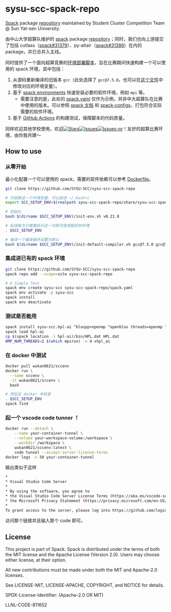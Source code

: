 # sysu-scc-spack-repo

[Spack](https://spack.readthedocs.io/en/stable/repositories.html) package [repository](./packages) maintained by Student Cluster Competition Team @ Sun Yat-sen University.

由中山大学超算队维护的 [spack](https://spack.readthedocs.io/en/stable/repositories.html) package [repository](./packages)；同时，我们也向上游提交了包括 cutlass（[spack#31379](https://github.com/spack/spack/pull/31379)）、py-altair（[spack#31386](https://github.com/spack/spack/pull/31386)）在内的 package，并已合并入主线。

同时提供了一个面向超算竞赛的[环境部署脚本](./sysu-scc-spack-repo/share/sysu-scc-spack-repo/init-env.sh)，旨在比赛期间快速构建一个可以使用的 spack 环境，其中包括：

1. 从源码重新编译的旧版本 `gcc`（此处选择了 `gcc@7.5.0`，也可以在[这个文件](./share/sysu-scc-spack-repo/setup-env.sh)中修改对应的环境变量）。
2. 基于 [spack environments](https://spack.readthedocs.io/en/stable/environments.html) 快速安装必要的软件环境，例如 `mpi` 等。
   - 需要注意的是，此处的 [spack.yaml](./spack.yaml) 仅作为示例，并非中大超算队在比赛中使用的版本。可以参照 [spack 文档](https://spack.readthedocs.io/en/stable/environments.html#spack-yaml) 和 [spack-configs](https://github.com/spack/spack-configs)，打包符合实际需要的软件环境。
3. 基于 [GitHub Actions](https://github.com/SYSU-SCC/sysu-scc-spack-repo/actions) 的构建测试，保障脚本的代码质量。

同样欢迎其他学校使用，欢迎[![Stars](https://img.shields.io/github/stars/SYSU-SCC/sysu-scc-spack-repo.svg)](https://github.com/SYSU-SCC/sysu-scc-spack-repo)[![Issues](https://img.shields.io/github/issues/SYSU-SCC/sysu-scc-spack-repo.svg)](https://github.com/SYSU-SCC/sysu-scc-spack-repo/issues)[![Issues-pr](https://img.shields.io/github/issues-pr/SYSU-SCC/sysu-scc-spack-repo)](https://github.com/SYSU-SCC/sysu-scc-spack-repo/pulls)！友好的超算比赛环境，由你我共建～

## How to use

### 从零开始

最小化配置一个可以使用的 spack，需要的软件依赖可以参考 [Dockerfile](./Dockerfile)。

```bash
git clone https://github.com/SYSU-SCC/sysu-scc-spack-repo

# 只依赖这一个环境变量，可以放进 ~/.bashrc
export SCC_SETUP_ENV=$(realpath sysu-scc-spack-repo/share/sysu-scc-spack-repo/setup-env.sh)

# 初始化
bash $(dirname $SCC_SETUP_ENV)/init-env.sh v0.21.0

# 后续每次只需要执行这一句即可使用配好的环境
. $SCC_SETUP_ENV

# 编译一个编译器并设置为默认
bash $(dirname $SCC_SETUP_ENV)/init-default-compiler.sh gcc@7.5.0 gcc@7.5.0
```

### 集成进已有的 spack 环境

```bash
git clone https://github.com/SYSU-SCC/sysu-scc-spack-repo
spack repo add --scope=site sysu-scc-spack-repo

# A Simple Test
spack env create sysu-scc sysu-scc-spack-repo/spack.yaml
spack env activate -p sysu-scc
spack install
spack env deactivate
```

### 测试是否能用

```bash
spack install sysu-scc.hpl-ai ^blaspp+openmp ^openblas threads=openmp ^mpich
spack load hpl-ai
cp $(spack location -i hpl-ai)/bin/HPL.dat HPL.dat
OMP_NUM_THREADS=2 $(which mpirun) -n 4 xhpl_ai
```

### 在 docker 中测试

```bash
docker pull wukan0621/sccenv
docker run \
  --name sccenv \
  -it wukan0621/sccenv \
  bash

# 然后在 docker 中检查
. $SCC_SETUP_ENV
spack find
```

### 起一个 vscode code tunner ！

```bash
docker run --detach \
    --name your-container-tunnel \
    --volume your-workspace-volume:/workspace \
    --workdir /workspace \
    wukan0621/sccenv:latest \
    code tunnel --accept-server-license-terms
docker logs -n 50 your-container-tunnel
```

输出类似于这样

```bash
*
* Visual Studio Code Server
*
* By using the software, you agree to
* the Visual Studio Code Server License Terms (https://aka.ms/vscode-server-license) and
* the Microsoft Privacy Statement (https://privacy.microsoft.com/en-US/privacystatement).
*
To grant access to the server, please log into https://github.com/login/device and use code ****-****
```

访问那个链接并且输入那个 code 即可。

## License

This project is part of Spack. Spack is distributed under the terms of both the
MIT license and the Apache License (Version 2.0). Users may choose either
license, at their option.

All new contributions must be made under both the MIT and Apache-2.0 licenses.

See LICENSE-MIT, LICENSE-APACHE, COPYRIGHT, and NOTICE for details.

SPDX-License-Identifier: (Apache-2.0 OR MIT)

LLNL-CODE-811652
